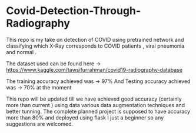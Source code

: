 # Covid-Detection-Through-Radiography
This repo is my take on detection of COVID using pretrained network and classifying which X-Ray corresponds to  COVID patients , viral pneumonia and normal . 

The dataset used can be found here -> https://www.kaggle.com/tawsifurrahman/covid19-radiography-database

The training accuracy achieved was -> 97%
And Testing accuracy achieved was -> 70% at the moment 

This repo will be updated till we have achieved good accuracy (certainly more than current ) using data various data augmentation techniques and better tunning.
The complete planned project is supposed to have accuracy more than 80% and deployed using flask 
I just a beginner so any suggestions are welcomed.

